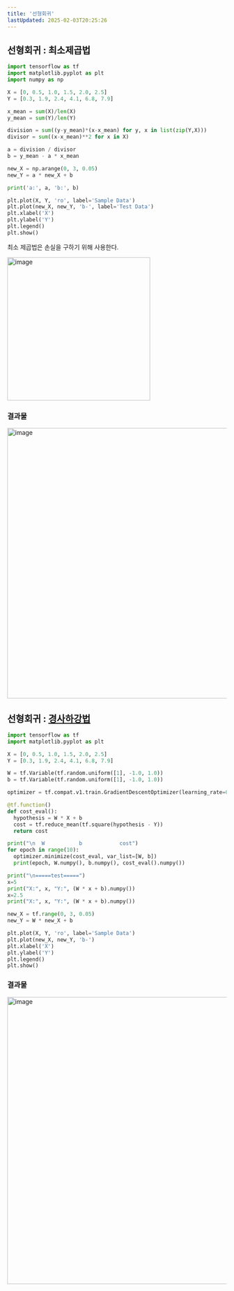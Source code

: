 ```yaml
---
title: '선형회귀'
lastUpdated: 2025-02-03T20:25:26
---
```

## 선형회귀 : 최소제곱법

```python
import tensorflow as tf
import matplotlib.pyplot as plt
import numpy as np

X = [0, 0.5, 1.0, 1.5, 2.0, 2.5]
Y = [0.3, 1.9, 2.4, 4.1, 6.8, 7.9]

x_mean = sum(X)/len(X)
y_mean = sum(Y)/len(Y)

division = sum((y-y_mean)*(x-x_mean) for y, x in list(zip(Y,X)))
divisor = sum((x-x_mean)**2 for x in X)

a = division / divisor
b = y_mean - a * x_mean

new_X = np.arange(0, 3, 0.05)
new_Y = a * new_X + b

print('a:', a, 'b:', b)

plt.plot(X, Y, 'ro', label='Sample Data')
plt.plot(new_X, new_Y, 'b-', label='Test Data')
plt.xlabel('X')
plt.ylabel('Y')
plt.legend()
plt.show()
```

최소 제곱법은 손실을 구하기 위해 사용한다.

<img width="328" alt="image" src="https://user-images.githubusercontent.com/81006587/230539059-ce8da83b-e149-40f3-91c5-0522975044bc.png">

### 결과물

<img width="620" alt="image" src="https://user-images.githubusercontent.com/81006587/230539068-1526e0e0-2a7a-4329-9737-b439530e1bad.png">

## 선형회귀 : [경사하강법](./Optimizer.md)

```python
import tensorflow as tf
import matplotlib.pyplot as plt

X = [0, 0.5, 1.0, 1.5, 2.0, 2.5]
Y = [0.3, 1.9, 2.4, 4.1, 6.8, 7.9]

W = tf.Variable(tf.random.uniform([1], -1.0, 1.0))
b = tf.Variable(tf.random.uniform([1], -1.0, 1.0))

optimizer = tf.compat.v1.train.GradientDescentOptimizer(learning_rate=0.1)

@tf.function()
def cost_eval():
  hypothesis = W * X + b
  cost = tf.reduce_mean(tf.square(hypothesis - Y))
  return cost

print("\n  W           b            cost")
for epoch in range(10):
  optimizer.minimize(cost_eval, var_list=[W, b])
  print(epoch, W.numpy(), b.numpy(), cost_eval().numpy())

print("\n=====test=====")
x=5
print("X:", x, "Y:", (W * x + b).numpy())
x=2.5
print("X:", x, "Y:", (W * x + b).numpy())

new_X = tf.range(0, 3, 0.05)
new_Y = W * new_X + b

plt.plot(X, Y, 'ro', label='Sample Data')
plt.plot(new_X, new_Y, 'b-')
plt.xlabel('X')
plt.ylabel('Y')
plt.legend()
plt.show()
```

### 결과물

<img width="658" alt="image" src="https://user-images.githubusercontent.com/81006587/230539167-cbee5599-eec5-4e5e-9369-d58497d910f5.png">

